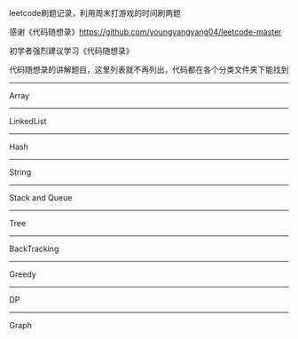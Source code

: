 leetcode刷题记录，利用周末打游戏的时间刷两题

感谢《代码随想录》https://github.com/youngyangyang04/leetcode-master

初学者强烈建议学习《代码随想录》

代码随想录的讲解题目，这里列表就不再列出，代码都在各个分类文件夹下能找到

---
Array

---
LinkedList

---
Hash

---
String

---
Stack and Queue

---
Tree

---
BackTracking

---
Greedy

---
DP

---
Graph

